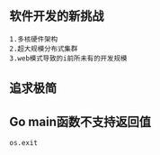 ## 软件开发的新挑战
    1.多核硬件架构   
    2.超大规模分布式集群
    3.web模式导致的i前所未有的开发规模
## 追求极简
    
## Go main函数不支持返回值
    os.exit
